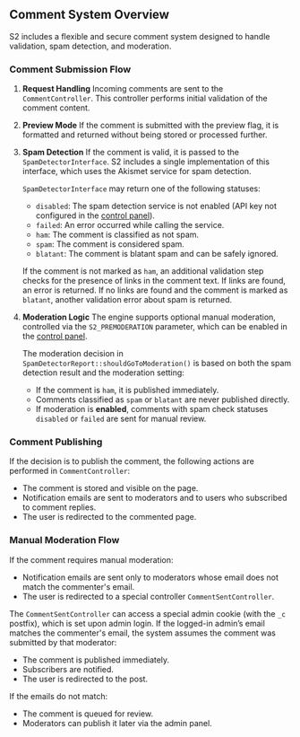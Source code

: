 ## Comment System Overview

S2 includes a flexible and secure comment system designed to handle validation, spam detection, and moderation.

### Comment Submission Flow

1. **Request Handling**
   Incoming comments are sent to the `CommentController`. This controller performs initial validation of the comment content.

2. **Preview Mode**
   If the comment is submitted with the preview flag, it is formatted and returned without being stored or processed further.

3. **Spam Detection**
   If the comment is valid, it is passed to the `SpamDetectorInterface`. S2 includes a single implementation of this interface, which uses the Akismet service for spam detection.

   `SpamDetectorInterface` may return one of the following statuses:
    - `disabled`: The spam detection service is not enabled (API key not configured in the [control panel](https://github.com/parpalak/s2/wiki/Control-Panel#configuration)).
    - `failed`: An error occurred while calling the service.
    - `ham`: The comment is classified as not spam.
    - `spam`: The comment is considered spam.
    - `blatant`: The comment is blatant spam and can be safely ignored.

   If the comment is not marked as `ham`, an additional validation step checks for the presence of links
   in the comment text. If links are found, an error is returned.
   If no links are found and the comment is marked as `blatant`, another validation error about spam is returned.

4. **Moderation Logic**
   The engine supports optional manual moderation, controlled via the `S2_PREMODERATION` parameter,
   which can be enabled in the [control panel](https://github.com/parpalak/s2/wiki/Control-Panel#configuration).

   The moderation decision in `SpamDetectorReport::shouldGoToModeration()` is based on both
   the spam detection result and the moderation setting:

    - If the comment is `ham`, it is published immediately.
    - Comments classified as `spam` or `blatant` are never published directly.
    - If moderation is **enabled**, comments with spam check statuses `disabled` or `failed`
      are sent for manual review.

### Comment Publishing

If the decision is to publish the comment, the following actions are performed in `CommentController`:
- The comment is stored and visible on the page.
- Notification emails are sent to moderators and to users who subscribed to comment replies.
- The user is redirected to the commented page.

### Manual Moderation Flow

If the comment requires manual moderation:
- Notification emails are sent only to moderators whose email does not match the commenter's email.
- The user is redirected to a special controller `CommentSentController`.

The `CommentSentController` can access a special admin cookie (with the `_c` postfix),
which is set upon admin login.
If the logged-in admin’s email matches the commenter's email,
the system assumes the comment was submitted by that moderator:

- The comment is published immediately.
- Subscribers are notified.
- The user is redirected to the post.

If the emails do not match:
- The comment is queued for review.
- Moderators can publish it later via the admin panel.

